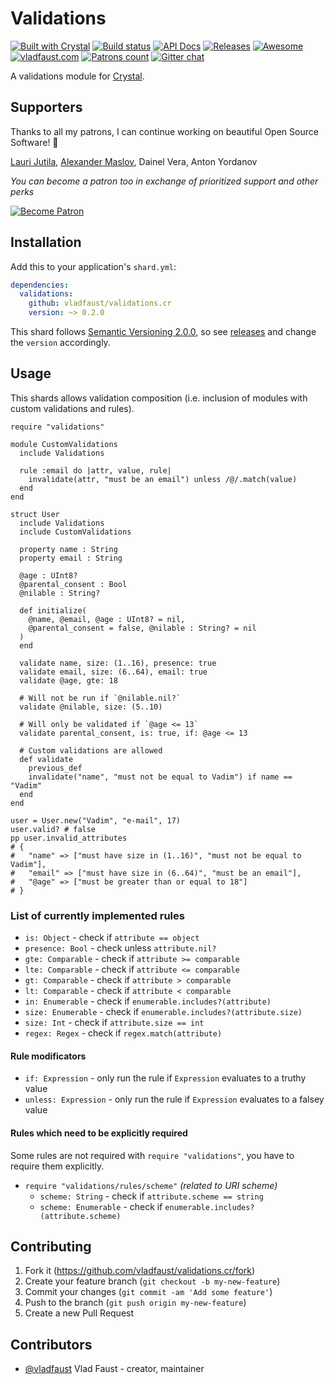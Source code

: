 # Validations

[![Built with Crystal](https://img.shields.io/badge/built%20with-crystal-000000.svg?style=flat-square)](https://crystal-lang.org/)
[![Build status](https://img.shields.io/travis/vladfaust/validations.cr/master.svg?style=flat-square)](https://travis-ci.org/vladfaust/validations.cr)
[![API Docs](https://img.shields.io/badge/api_docs-online-brightgreen.svg?style=flat-square)](https://github.vladfaust.com/validations.cr)
[![Releases](https://img.shields.io/github/release/vladfaust/validations.cr.svg?style=flat-square)](https://github.com/vladfaust/validations.cr/releases)
[![Awesome](https://awesome.re/badge-flat2.svg)](https://github.com/veelenga/awesome-crystal)
[![vladfaust.com](https://img.shields.io/badge/style-.com-lightgrey.svg?longCache=true&style=flat-square&label=vladfaust&colorB=0a83d8)](https://vladfaust.com)
[![Patrons count](https://img.shields.io/badge/dynamic/json.svg?label=patrons&url=https://www.patreon.com/api/user/11296360&query=$.included[0].attributes.patron_count&style=flat-square&colorB=red&maxAge=86400)](https://www.patreon.com/vladfaust)
[![Gitter chat](https://img.shields.io/badge/chat%20on-gitter-green.svg?colorB=ED1965&logo=gitter&style=flat-square)](https://gitter.im/vladfaust/Lobby)

A validations module for [Crystal](https://crystal-lang.org/).

## Supporters

Thanks to all my patrons, I can continue working on beautiful Open Source Software! 🙏

[Lauri Jutila](https://github.com/ljuti), [Alexander Maslov](https://seendex.ru), Dainel Vera, Anton Yordanov

*You can become a patron too in exchange of prioritized support and other perks*

[![Become Patron](https://vladfaust.com/img/patreon-small.svg)](https://www.patreon.com/vladfaust)

## Installation

Add this to your application's `shard.yml`:

```yaml
dependencies:
  validations:
    github: vladfaust/validations.cr
    version: ~> 0.2.0
```

This shard follows [Semantic Versioning 2.0.0](https://semver.org/), so see [releases](https://github.com/vladfaust/callbacks.cr/releases) and change the `version` accordingly.

## Usage

This shards allows validation composition (i.e. inclusion of modules with custom validations and rules).

```crystal
require "validations"

module CustomValidations
  include Validations

  rule :email do |attr, value, rule|
    invalidate(attr, "must be an email") unless /@/.match(value)
  end
end

struct User
  include Validations
  include CustomValidations

  property name : String
  property email : String

  @age : UInt8?
  @parental_consent : Bool
  @nilable : String?

  def initialize(
    @name, @email, @age : UInt8? = nil,
    @parental_consent = false, @nilable : String? = nil
  )
  end

  validate name, size: (1..16), presence: true
  validate email, size: (6..64), email: true
  validate @age, gte: 18

  # Will not be run if `@nilable.nil?`
  validate @nilable, size: (5..10)

  # Will only be validated if `@age <= 13`
  validate parental_consent, is: true, if: @age <= 13

  # Custom validations are allowed
  def validate
    previous_def
    invalidate("name", "must not be equal to Vadim") if name == "Vadim"
  end
end

user = User.new("Vadim", "e-mail", 17)
user.valid? # false
pp user.invalid_attributes
# {
#   "name" => ["must have size in (1..16)", "must not be equal to Vadim"],
#   "email" => ["must have size in (6..64)", "must be an email"],
#   "@age" => ["must be greater than or equal to 18"]
# }
```

### List of currently implemented rules

* `is: Object` - check if `attribute == object`
* `presence: Bool` - check unless `attribute.nil?`
* `gte: Comparable` - check if `attribute >= comparable`
* `lte: Comparable` - check if `attribute <= comparable`
* `gt: Comparable` - check if `attribute > comparable`
* `lt: Comparable` - check if `attribute < comparable`
* `in: Enumerable` - check if `enumerable.includes?(attribute)`
* `size: Enumerable` - check if `enumerable.includes?(attribute.size)`
* `size: Int` - check if `attribute.size == int`
* `regex: Regex` - check if `regex.match(attribute)`

#### Rule modificators

* `if: Expression` - only run the rule if `Expression` evaluates to a truthy value
* `unless: Expression` - only run the rule if `Expression` evaluates to a falsey value

#### Rules which need to be explicitly required

Some rules are not required with `require "validations"`, you have to require them explicitly.

* `require "validations/rules/scheme"` *(related to URI scheme)*
  * `scheme: String` - check if `attribute.scheme == string`
  * `scheme: Enumerable` - check if `enumerable.includes?(attribute.scheme)`

## Contributing

1. Fork it (<https://github.com/vladfaust/validations.cr/fork>)
2. Create your feature branch (`git checkout -b my-new-feature`)
3. Commit your changes (`git commit -am 'Add some feature'`)
4. Push to the branch (`git push origin my-new-feature`)
5. Create a new Pull Request

## Contributors

- [@vladfaust](https://github.com/vladfaust) Vlad Faust - creator, maintainer
